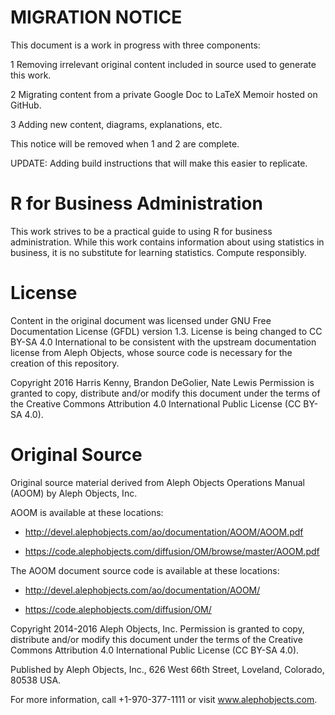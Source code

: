 # MIGRATION NOTICE
This document is a work in progress with three components:

1 Removing irrelevant original content included in source 
used to generate this work.

2 Migrating content from a private Google Doc to 
LaTeX Memoir hosted on GitHub.

3 Adding new content, diagrams, explanations, etc.

This notice will be removed when 1 and 2 are complete.

UPDATE: Adding build instructions that will make this easier to replicate. 

# R for Business Administration
This work strives to be a practical guide to using R for business 
administration. While this work contains information about using statistics 
in business, it is no substitute for learning statistics. Compute responsibly.

# License
Content in the original document was licensed under GNU Free 
Documentation License (GFDL) version 1.3. License is being 
changed to CC BY-SA 4.0 International to be consistent with 
the upstream documentation license from Aleph Objects, 
whose source code is necessary for the creation of this 
repository.

Copyright 2016 Harris Kenny, Brandon DeGolier, Nate Lewis
Permission is granted to copy, distribute and/or modify
this document under the terms of the
Creative Commons Attribution 4.0 International Public License
(CC BY-SA 4.0).

# Original Source
Original source material derived from Aleph Objects Operations 
Manual (AOOM) by Aleph Objects, Inc.

AOOM is available at these locations:

* http://devel.alephobjects.com/ao/documentation/AOOM/AOOM.pdf

* https://code.alephobjects.com/diffusion/OM/browse/master/AOOM.pdf

The AOOM document source code is available at these locations:

* http://devel.alephobjects.com/ao/documentation/AOOM/

* https://code.alephobjects.com/diffusion/OM/

Copyright 2014-2016 Aleph Objects, Inc.
Permission is granted to copy, distribute and/or modify
this document under the terms of the
Creative Commons Attribution 4.0 International Public License
(CC BY-SA 4.0).

Published by Aleph Objects, Inc., 626 West 66th Street, Loveland, Colorado, 80538 USA.

For more information, call +1-970-377-1111 or visit www.alephobjects.com.
